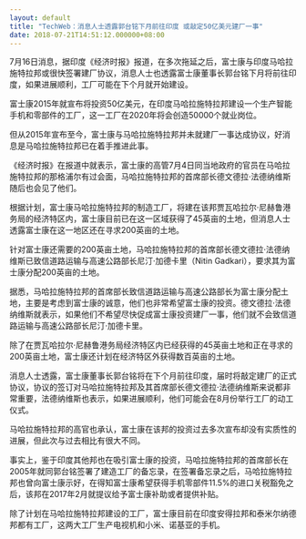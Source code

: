 ```yaml
---
layout: default
title: "TechWeb：消息人士透露郭台铭下月前往印度 或敲定50亿美元建厂一事"
date: 2018-07-21T14:51:12.000000+08:00
---
```


7月16日消息，据印度《经济时报》报道，在多次拖延之后，富士康与印度马哈拉施特拉邦或很快签署建厂协议，消息人士也透露富士康董事长郭台铭下月将前往印度，如果进展顺利，工厂可能在下个月就开始建设。


富士康2015年就宣布将投资50亿美元，在印度马哈拉施特拉邦建设一个生产智能手机和零部件的工厂，这一工厂在2020年将会创造50000个就业岗位。


但从2015年宣布至今，富士康与马哈拉施特拉邦并未就建厂一事达成协议，好消息是马哈拉施特拉邦已在着手推进此事。


《经济时报》在报道中就表示，富士康的高管7月4日同当地政府的官员在马哈拉施特拉邦的那格浦尔有过会面，马哈拉施特拉邦的首席部长德文德拉·法德纳维斯随后也会见了他们。


根据计划，富士康马哈拉施特拉邦的制造工厂，将建在该邦贾瓦哈拉尔·尼赫鲁港务局的经济特区内，富士康目前已在这一区域获得了45英亩的土地，但消息人士透露富士康在这一地区还在寻求200英亩的土地。


针对富士康还需要的200英亩土地，马哈拉施特拉邦的首席部长德文德拉·法德纳维斯已致信道路运输与高速公路部长尼汀·加德卡里（Nitin Gadkari），要求其为富士康分配200英亩的土地。


据悉，马哈拉施特拉邦的首席部长致信道路运输与高速公路部长为富士康分配土地，主要是考虑到富士康的诚意，他们也非常希望富士康的投资。德文德拉·法德纳维斯就表示，如果他们不希望尽快促成富士康投资建厂一事，他们就不会致信道路运输与高速公路部长尼汀·加德卡里。


除了在贾瓦哈拉尔·尼赫鲁港务局经济特区内已经获得的45英亩土地和正在寻求的200英亩土地，富士康还计划在经济特区外获得数百英亩的土地。


消息人士透露，富士康董事长郭台铭将在下个月前往印度，届时将敲定建厂的正式协议，协议的签订对马哈拉施特拉邦及其首席部长德文德拉·法德纳维斯来说都非常重要，法德纳维斯也表示，如果进展顺利，他们可能会在8月份举行工厂的动工仪式。


马哈拉施特拉邦的高官也承认，富士康在该邦的投资过去多次宣布却没有实质性的进展，但此次与过去相比有很大不同。


事实上，鉴于印度其他邦也在吸引富士康的投资，马哈拉施特拉邦的首席部长在2005年就同郭台铭签署了建造工厂的备忘录，在签署备忘录之后，马哈拉施特拉邦也曾向富士康示好，在得知富士康希望获得手机零部件11.5%的进口关税豁免之后，该邦在2017年2月就提议给予富士康补助或者提供补贴。


除了计划在马哈拉施特拉邦建设的工厂，富士康目前在印度安得拉邦和泰米尔纳德邦都有工厂，这两大工厂生产电视机和小米、诺基亚的手机。

